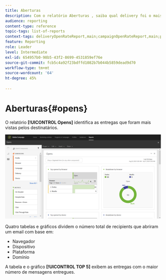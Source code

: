 ```yaml
---
title: Aberturas
description: Com o relatório Aberturas , saiba qual delivery foi o mais exibido de acordo com vários critérios.
audience: reporting
content-type: reference
topic-tags: list-of-reports
context-tags: deliveryOpenRateReport,main;campaignOpenRateReport,main;programOpenRateReport,main
feature: Reporting
role: Leader
level: Intermediate
exl-id: 654957b0-98b5-43f2-8699-4531859ef76e
source-git-commit: fcb5c4a92f23bdffd1082b7b044b5859dead9d70
workflow-type: tm+mt
source-wordcount: '64'
ht-degree: 45%

---
```


# Aberturas{#opens}

O relatório **[!UICONTROL Opens]** identifica as entregas que foram mais vistas pelos destinatários.

![](assets/delivery_reports_opens.png)

Quatro tabelas e gráficos dividem o número total de recipients que abriram um email com base em:

* Navegador
* Dispositivo
* Plataforma
* Domínio

A tabela e o gráfico **[!UICONTROL TOP 5]** exibem as entregas com o maior número de mensagens entregues.
